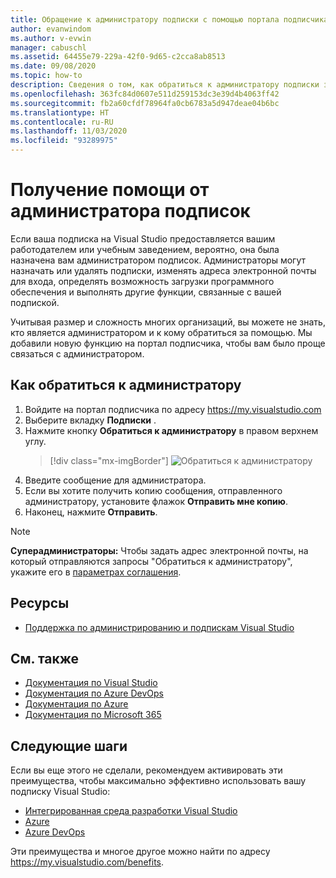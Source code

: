 ```yaml
---
title: Обращение к администратору подписки с помощью портала подписчика | Документация Майкрософт
author: evanwindom
ms.author: v-evwin
manager: cabuschl
ms.assetid: 64455e79-229a-42f0-9d65-c2cca8ab8513
ms.date: 09/08/2020
ms.topic: how-to
description: Сведения о том, как обратиться к администратору подписки за помощью с вопросами или проблемами.
ms.openlocfilehash: 363fc84d0607e511d259153dc3e39d4b4063ff42
ms.sourcegitcommit: fb2a60cfdf78964fa0cb6783a5d947deae04b6bc
ms.translationtype: HT
ms.contentlocale: ru-RU
ms.lasthandoff: 11/03/2020
ms.locfileid: "93289975"
---
```

# <a name="get-assistance-from-your-subscriptions-admin"></a>Получение помощи от администратора подписок
Если ваша подписка на Visual Studio предоставляется вашим работодателем или учебным заведением, вероятно, она была назначена вам администратором подписок.  Администраторы могут назначать или удалять подписки, изменять адреса электронной почты для входа, определять возможность загрузки программного обеспечения и выполнять другие функции, связанные с вашей подпиской.

Учитывая размер и сложность многих организаций, вы можете не знать, кто является администратором и к кому обратиться за помощью.  Мы добавили новую функцию на портал подписчика, чтобы вам было проще связаться с администратором.   

## <a name="how-to-contact-your-admin"></a>Как обратиться к администратору
1. Войдите на портал подписчика по адресу <https://my.visualstudio.com>
2. Выберите вкладку **Подписки** . 
3. Нажмите кнопку **Обратиться к администратору** в правом верхнем углу. 
   > [!div class="mx-imgBorder"]
   > ![Обратиться к администратору](_img/contact-my-admin/contact-my-admin-button.png "Нажмите 'Обратиться к администратору', введите сообщение и нажмите кнопку 'Отправить'.")
4. Введите сообщение для администратора.
5. Если вы хотите получить копию сообщения, отправленного администратору, установите флажок **Отправить мне копию**. 
6. Наконец, нажмите **Отправить**.

> [!NOTE]
> **Суперадминистраторы:**  Чтобы задать адрес электронной почты, на который отправляются запросы "Обратиться к администратору", укажите его в [параметрах соглашения](admin-prefs.md#contact-email-address).

## <a name="resources"></a>Ресурсы
- [Поддержка по администрированию и подпискам Visual Studio](https://visualstudio.microsoft.com/subscriptions/support/#talktous)

## <a name="see-also"></a>См. также
- [Документация по Visual Studio](/visualstudio/)
- [Документация по Azure DevOps](/azure/devops/)
- [Документация по Azure](/azure/)
- [Документация по Microsoft 365](/microsoft-365/)

## <a name="next-steps"></a>Следующие шаги
Если вы еще этого не сделали, рекомендуем активировать эти преимущества, чтобы максимально эффективно использовать вашу подписку Visual Studio:
- [Интегрированная среда разработки Visual Studio](vs-ide-benefit.md)
- [Azure](vs-azure.md)
- [Azure DevOps](vs-azure-devops.md)

Эти преимущества и многое другое можно найти по адресу https://my.visualstudio.com/benefits.